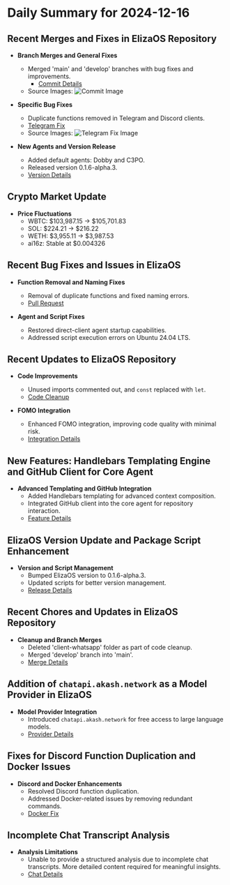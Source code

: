 # Daily Summary for 2024-12-16

## Recent Merges and Fixes in ElizaOS Repository
- **Branch Merges and General Fixes**
  - Merged 'main' and 'develop' branches with bug fixes and improvements.
    - [Commit Details](https://github.com/elizaOS/eliza/commit/aea64d4567db69434928ee66597ef2e6599cfcef)
  - Source Images: ![Commit Image](https://opengraph.githubassets.com/1/elizaOS/eliza/commit/aea64d4567db69434928ee66597ef2e6599cfcef)

- **Specific Bug Fixes**
  - Duplicate functions removed in Telegram and Discord clients.
  - [Telegram Fix](https://github.com/elizaOS/eliza/commit/7d6d121ec9d07be91c5afd2e54d0c4626abd9873)
  - Source Images: ![Telegram Fix Image](https://opengraph.githubassets.com/1/elizaOS/eliza/commit/7d6d121ec9d07be91c5afd2e54d0c4626abd9873)

- **New Agents and Version Release**
  - Added default agents: Dobby and C3PO.
  - Released version 0.1.6-alpha.3.
  - [Version Details](https://github.com/elizaOS/eliza/commit/b9f8970f3b96c46d65e78de3931da6167dbbfa6a)

## Crypto Market Update
- **Price Fluctuations**
  - WBTC: $103,987.15 → $105,701.83
  - SOL: $224.21 → $216.22
  - WETH: $3,955.11 → $3,987.53
  - ai16z: Stable at $0.004326

## Recent Bug Fixes and Issues in ElizaOS
- **Function Removal and Naming Fixes**
  - Removal of duplicate functions and fixed naming errors.
  - [Pull Request](https://github.com/elizaOS/eliza/pull/1140)

- **Agent and Script Fixes**
  - Restored direct-client agent startup capabilities.
  - Addressed script execution errors on Ubuntu 24.04 LTS.

## Recent Updates to ElizaOS Repository
- **Code Improvements**
  - Unused imports commented out, and `const` replaced with `let`.
  - [Code Cleanup](https://github.com/elizaOS/eliza/commit/c56f60c3ca21ce08d559ec72123cc850ae413b81)

- **FOMO Integration**
  - Enhanced FOMO integration, improving code quality with minimal risk.
  - [Integration Details](https://github.com/elizaOS/eliza/pull/1147)

## New Features: Handlebars Templating Engine and GitHub Client for Core Agent
- **Advanced Templating and GitHub Integration**
  - Added Handlebars templating for advanced context composition.
  - Integrated GitHub client into the core agent for repository interaction.
  - [Feature Details](https://github.com/elizaOS/eliza/pull/1136)

## ElizaOS Version Update and Package Script Enhancement
- **Version and Script Management**
  - Bumped ElizaOS version to 0.1.6-alpha.3.
  - Updated scripts for better version management.
  - [Release Details](https://github.com/elizaOS/eliza/pull/1152)

## Recent Chores and Updates in ElizaOS Repository
- **Cleanup and Branch Merges**
  - Deleted 'client-whatsapp' folder as part of code cleanup.
  - Merged 'develop' branch into 'main'.
  - [Merge Details](https://github.com/elizaOS/eliza/pull/1155)

## Addition of `chatapi.akash.network` as a Model Provider in ElizaOS
- **Model Provider Integration**
  - Introduced `chatapi.akash.network` for free access to large language models.
  - [Provider Details](https://github.com/elizaOS/eliza/pull/1131)

## Fixes for Discord Function Duplication and Docker Issues
- **Discord and Docker Enhancements**
  - Resolved Discord function duplication.
  - Addressed Docker-related issues by removing redundant commands.
  - [Docker Fix](https://github.com/elizaOS/eliza/pull/1137)

## Incomplete Chat Transcript Analysis
- **Analysis Limitations**
  - Unable to provide a structured analysis due to incomplete chat transcripts. More detailed content required for meaningful insights.
  - [Chat Details](https://discord.com/channels/1253563208833433701/1326603270893867064)
